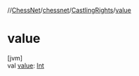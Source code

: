 //[ChessNet](../../../index.md)/[chessnet](../index.md)/[CastlingRights](index.md)/[value](value.md)

# value

[jvm]\
val [value](value.md): [Int](https://kotlinlang.org/api/latest/jvm/stdlib/kotlin/-int/index.html)
